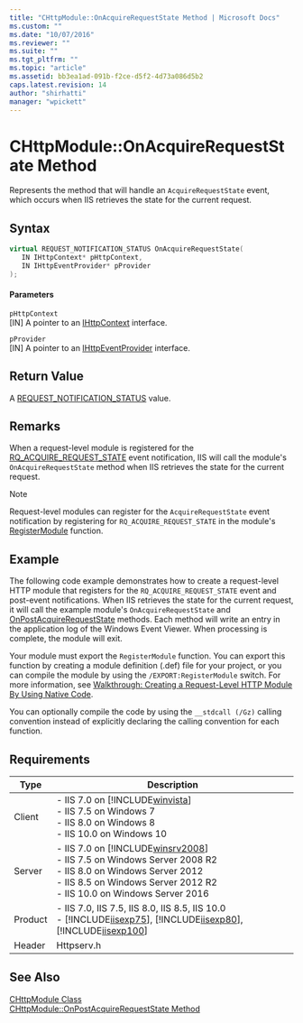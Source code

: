 ```yaml
---
title: "CHttpModule::OnAcquireRequestState Method | Microsoft Docs"
ms.custom: ""
ms.date: "10/07/2016"
ms.reviewer: ""
ms.suite: ""
ms.tgt_pltfrm: ""
ms.topic: "article"
ms.assetid: bb3ea1ad-091b-f2ce-d5f2-4d73a086d5b2
caps.latest.revision: 14
author: "shirhatti"
manager: "wpickett"
---
```

# CHttpModule::OnAcquireRequestState Method
Represents the method that will handle an `AcquireRequestState` event, which occurs when IIS retrieves the state for the current request.  
  
## Syntax  
  
```cpp  
virtual REQUEST_NOTIFICATION_STATUS OnAcquireRequestState(  
   IN IHttpContext* pHttpContext,  
   IN IHttpEventProvider* pProvider  
);  
```  
  
#### Parameters  
 `pHttpContext`  
 [IN] A pointer to an [IHttpContext](../../web-development-reference\webdev-native-api-reference/ihttpcontext-interface.md) interface.  
  
 `pProvider`  
 [IN] A pointer to an [IHttpEventProvider](../../web-development-reference\webdev-native-api-reference/ihttpeventprovider-interface.md) interface.  
  
## Return Value  
 A [REQUEST_NOTIFICATION_STATUS](../../web-development-reference\webdev-native-api-reference/request-notification-status-enumeration.md) value.  
  
## Remarks  
 When a request-level module is registered for the [RQ_ACQUIRE_REQUEST_STATE](../../web-development-reference\webdev-native-api-reference/request-processing-constants.md) event notification, IIS will call the module's `OnAcquireRequestState` method when IIS retrieves the state for the current request.  
  
> [!NOTE]
>  Request-level modules can register for the `AcquireRequestState` event notification by registering for `RQ_ACQUIRE_REQUEST_STATE` in the module's [RegisterModule](../../web-development-reference\webdev-native-api-reference/pfn-registermodule-function.md) function.  
  
## Example  
 The following code example demonstrates how to create a request-level HTTP module that registers for the `RQ_ACQUIRE_REQUEST_STATE` event and post-event notifications. When IIS retrieves the state for the current request, it will call the example module's `OnAcquireRequestState` and [OnPostAcquireRequestState](../../web-development-reference\webdev-native-api-reference/chttpmodule-onpostacquirerequeststate-method.md) methods. Each method will write an entry in the application log of the Windows Event Viewer. When processing is complete, the module will exit.  
  
<!-- TODO: review snippet reference  [!CODE [CHttpModuleAcquireRequestState#1](CHttpModuleAcquireRequestState#1)]  -->  
  
 Your module must export the `RegisterModule` function. You can export this function by creating a module definition (.def) file for your project, or you can compile the module by using the `/EXPORT:RegisterModule` switch. For more information, see [Walkthrough: Creating a Request-Level HTTP Module By Using Native Code](../../web-development-reference\native-code-development-overview\walkthrough-creating-a-request-level-http-module-by-using-native-code.md).  
  
 You can optionally compile the code by using the `__stdcall (/Gz)` calling convention instead of explicitly declaring the calling convention for each function.  
  
## Requirements  
  
|Type|Description|  
|----------|-----------------|  
|Client|-   IIS 7.0 on [!INCLUDE[winvista](../../wmi-provider/includes/winvista-md.md)]<br />-   IIS 7.5 on Windows 7<br />-   IIS 8.0 on Windows 8<br />-   IIS 10.0 on Windows 10|  
|Server|-   IIS 7.0 on [!INCLUDE[winsrv2008](../../wmi-provider/includes/winsrv2008-md.md)]<br />-   IIS 7.5 on Windows Server 2008 R2<br />-   IIS 8.0 on Windows Server 2012<br />-   IIS 8.5 on Windows Server 2012 R2<br />-   IIS 10.0 on Windows Server 2016|  
|Product|-   IIS 7.0, IIS 7.5, IIS 8.0, IIS 8.5, IIS 10.0<br />-   [!INCLUDE[iisexp75](../../web-development-reference/native-code-api-reference/includes/iisexp75-md.md)], [!INCLUDE[iisexp80](../../web-development-reference/native-code-api-reference/includes/iisexp80-md.md)], [!INCLUDE[iisexp100](../../web-development-reference/native-code-api-reference/includes/iisexp100-md.md)]|  
|Header|Httpserv.h|  
  
## See Also  
 [CHttpModule Class](../../web-development-reference\webdev-native-api-reference/chttpmodule-class.md)   
 [CHttpModule::OnPostAcquireRequestState Method](../../web-development-reference\webdev-native-api-reference/chttpmodule-onpostacquirerequeststate-method.md)